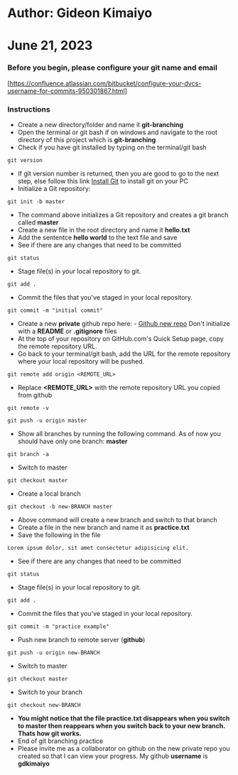 # Author: Gideon Kimaiyo
# June 21, 2023

### Before you begin, please configure your git name and email
[https://confluence.atlassian.com/bitbucket/configure-your-dvcs-username-for-commits-950301867.html]

### Instructions
- Create a new directory/folder and name it **git-branching**
- Open the terminal or git bash if on windows and navigate to the root directory of this project which is **git-branching**
- Check if you have git installed by typing on the terminal/git bash
```
git version
```
- If git version number is returned, then you are good to go to the next step, else follow this link [Install Git](https://git-scm.com/book/en/v2/Getting-Started-Installing-Git) to install git on your PC
- Initialize a Git repository: 
```
git init -b master
```
- The command above initializes a Git repository and creates a git branch called **master**
- Create a new file in the root directory and name it **hello.txt**
- Add the sententce **hello world** to the text file and save
- See if there are any changes that need to be committed
```
git status
```
- Stage file(s) in your local repository to git.
```
git add .
```
- Commit the files that you've staged in your local repository.
```
git commit -m "initial commit"
```
- Create a new **private** github repo here: - [Github new repo](https://github.com/new) Don't initialize with a **README** or **.gitignore** files
- At the top of your repository on GitHub.com's Quick Setup page, copy the remote repository URL.
- Go back to your terminal/git bash, add the URL for the remote repository where your local repository will be pushed.
```
git remote add origin <REMOTE_URL>
```
- Replace **<REMOTE_URL>** with the remote repository URL you copied from github
```
git remote -v
```
```
git push -u origin master
```
- Show all branches by running the following command. As of now you should have only one branch: **master**
```
git branch -a
```
- Switch to master
```
git checkout master
```
- Create a local branch
```
git checkout -b new-BRANCH master
```
- Above command will create a new branch and switch to that branch
- Create a file in the new branch and name it as **practice.txt**
- Save the following in the file
```
Lorem ipsum dolor, sit amet consectetur adipisicing elit.
```
- See if there are any changes that need to be committed
```
git status
```
- Stage file(s) in your local repository to git.
```
git add .
```
- Commit the files that you've staged in your local repository.
```
git commit -m "practice example"
```
- Push new branch to remote server (**github**)
```
git push -u origin new-BRANCH
```
- Switch to master
```
git checkout master
```
- Switch to your branch
```
git checkout new-BRANCH
```
- **You might notice that the file practice.txt disappears when you switch to master then reappears when you switch back to your new branch. Thats how git works.**
- End of git branching practice
- Please invite me as a collaborator on github on the new private repo you created so that I can view your progress. My github **username** is **gdkimaiyo**
